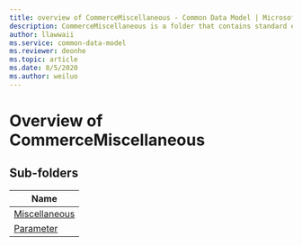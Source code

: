 ```yaml
---
title: overview of CommerceMiscellaneous - Common Data Model | Microsoft Docs
description: CommerceMiscellaneous is a folder that contains standard entities related to the Common Data Model.
author: llawwaii
ms.service: common-data-model
ms.reviewer: deonhe
ms.topic: article
ms.date: 8/5/2020
ms.author: weiluo
---
```


# Overview of CommerceMiscellaneous


## Sub-folders

|Name|
|---|
|[Miscellaneous](Miscellaneous/overview.md)|
|[Parameter](Parameter/overview.md)|



